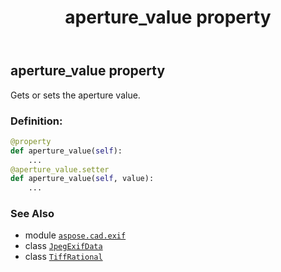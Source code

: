 ﻿---
title: aperture_value property
second_title: Aspose.CAD for Python via .NET API References
description: 
type: docs
weight: 60
url: /python-net/aspose.cad.exif/jpegexifdata/aperture_value/
is_root: false
---

## aperture_value property


Gets or sets the aperture value.
### Definition:
```python
@property
def aperture_value(self):
    ...
@aperture_value.setter
def aperture_value(self, value):
    ...
```

### See Also
* module [`aspose.cad.exif`](../../)
* class [`JpegExifData`](/cad/python-net/aspose.cad.exif/jpegexifdata)
* class [`TiffRational`](/cad/python-net/aspose.cad.fileformats.tiff/tiffrational)
